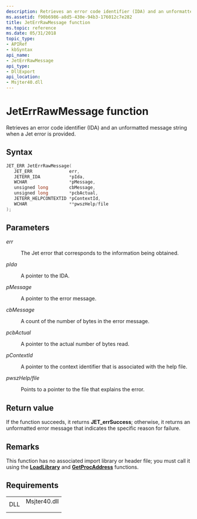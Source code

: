 ```yaml
---
description: Retrieves an error code identifier (IDA) and an unformatted message string when a Jet error is provided.
ms.assetid: f90b6986-a8d5-430e-94b3-176012c7e282
title: JetErrRawMessage function
ms.topic: reference
ms.date: 05/31/2018
topic_type: 
- APIRef
- kbSyntax
api_name: 
- JetErrRawMessage
api_type: 
- DllExport
api_location: 
- Msjter40.dll
---
```


# JetErrRawMessage function

Retrieves an error code identifier (IDA) and an unformatted message string when a Jet error is provided.

## Syntax


```C++
JET_ERR JetErrRawMessage(
   JET_ERR              err,
   JETERR_IDA           *pIda,
   WCHAR                *pMessage,
   unsigned long        cbMessage,
   unsigned long        *pcbActual,
   JETERR_HELPCONTEXTID *pContextId,
   WCHAR                **pwszHelp/file
);
```



## Parameters

<dl> <dt>

*err* 
</dt> <dd>

The Jet error that corresponds to the information being obtained.

</dd> <dt>

*pIda* 
</dt> <dd>

A pointer to the IDA.

</dd> <dt>

*pMessage* 
</dt> <dd>

A pointer to the error message.

</dd> <dt>

*cbMessage* 
</dt> <dd>

A count of the number of bytes in the error message.

</dd> <dt>

*pcbActual* 
</dt> <dd>

A pointer to the actual number of bytes read.

</dd> <dt>

*pContextId* 
</dt> <dd>

A pointer to the context identifier that is associated with the help file.

</dd> <dt>

*pwszHelp/file* 
</dt> <dd>

Points to a pointer to the file that explains the error.

</dd> </dl>

## Return value

If the function succeeds, it returns **JET\_errSuccess**; otherwise, it returns an unformatted error message that indicates the specific reason for failure.

## Remarks

This function has no associated import library or header file; you must call it using the [**LoadLibrary**](/windows/win32/api/libloaderapi/nf-libloaderapi-loadlibrarya) and [**GetProcAddress**](/windows/win32/api/libloaderapi/nf-libloaderapi-getprocaddress) functions.

## Requirements



|                |                                                                                         |
|----------------|-----------------------------------------------------------------------------------------|
| DLL<br/> | <dl> <dt>Msjter40.dll</dt> </dl> |



 

 
